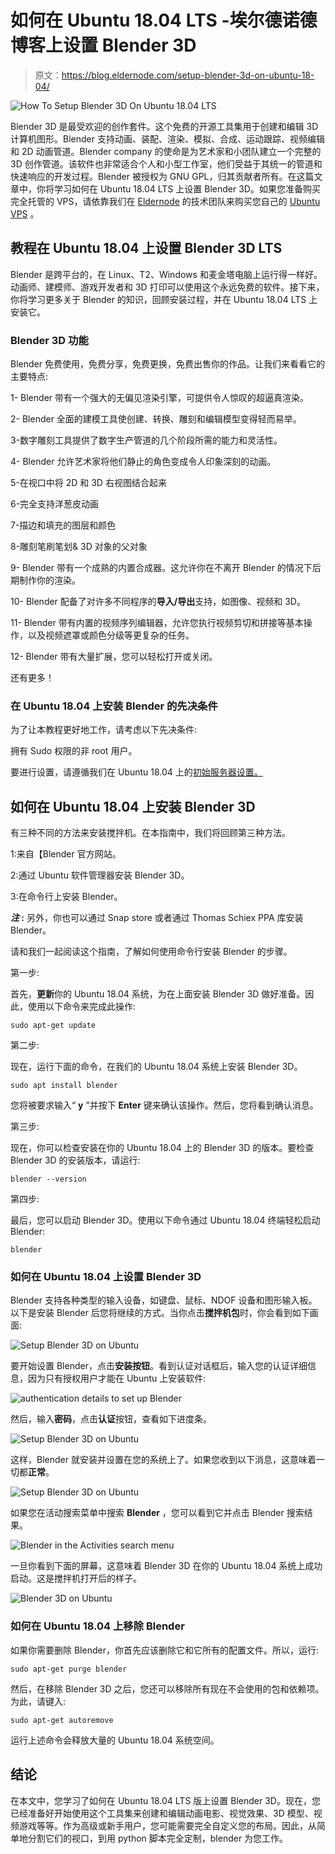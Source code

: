 # 如何在 Ubuntu 18.04 LTS -埃尔德诺德博客上设置 Blender 3D

> 原文：<https://blog.eldernode.com/setup-blender-3d-on-ubuntu-18-04/>

![How To Setup Blender 3D On Ubuntu 18.04 LTS](img/91dcc2af0e2ee2e6dbb4d6cd574aa1ce.png)

Blender 3D 是最受欢迎的创作套件。这个免费的开源工具集用于创建和编辑 3D 计算机图形。Blender 支持动画、装配、渲染、模拟、合成、运动跟踪、视频编辑和 2D 动画管道。Blender company 的使命是为艺术家和小团队建立一个完整的 3D 创作管道。该软件也非常适合个人和小型工作室，他们受益于其统一的管道和快速响应的开发过程。Blender 被授权为 GNU GPL，归其贡献者所有。在这篇文章中，你将学习如何在 Ubuntu 18.04 LTS 上设置 Blender 3D。如果您准备购买完全托管的 VPS，请依靠我们在 [Eldernode](https://eldernode.com/) 的技术团队来购买您自己的 [Ubuntu VPS](https://eldernode.com/ubuntu-vps/) 。

## **教程在 Ubuntu 18.04 上设置 Blender 3D LTS**

Blender 是跨平台的，在 Linux、T2、Windows 和麦金塔电脑上运行得一样好。动画师、建模师、游戏开发者和 3D 打印可以使用这个永远免费的软件。接下来，你将学习更多关于 Blender 的知识，回顾安装过程，并在 Ubuntu 18.04 LTS 上安装它。

### **Blender 3D 功能**

Blender 免费使用，免费分享，免费更换，免费出售你的作品。让我们来看看它的主要特点:

1- Blender 带有一个强大的无偏见渲染引擎，可提供令人惊叹的超逼真渲染。

2- Blender 全面的建模工具使创建、转换、雕刻和编辑模型变得轻而易举。

3-数字雕刻工具提供了数字生产管道的几个阶段所需的能力和灵活性。

4- Blender 允许艺术家将他们静止的角色变成令人印象深刻的动画。

5-在视口中将 2D 和 3D 右视图结合起来

6-完全支持洋葱皮动画

7-描边和填充的图层和颜色

8-雕刻笔刷笔划& 3D 对象的父对象

9- Blender 带有一个成熟的内置合成器。这允许你在不离开 Blender 的情况下后期制作你的渲染。

10- Blender 配备了对许多不同程序的**导入/导出**支持，如图像、视频和 3D。

11- Blender 带有内置的视频序列编辑器，允许您执行视频剪切和拼接等基本操作，以及视频遮罩或颜色分级等更复杂的任务。

12- Blender 带有大量扩展，您可以轻松打开或关闭。

还有更多！

### **在 Ubuntu 18.04 上安装 Blender 的先决条件**

为了让本教程更好地工作，请考虑以下先决条件:

拥有 Sudo 权限的非 root 用户。

要进行设置，请遵循我们在 Ubuntu 18.04 上的[初始服务器设置。](https://blog.eldernode.com/initial-setup-ubuntu-18/)

## **如何在 Ubuntu 18.04 上安装 Blender 3D**

有三种不同的方法来安装搅拌机。在本指南中，我们将回顾第三种方法。

1:来自【Blender 官方网站。

2:通过 Ubuntu 软件管理器安装 Blender 3D。

3:在命令行上安装 Blender。

***注* :** 另外，你也可以通过 Snap store 或者通过 Thomas Schiex PPA 库安装 Blender。

请和我们一起阅读这个指南，了解如何使用命令行安装 Blender 的步骤。

第一步:

首先，**更新**你的 Ubuntu 18.04 系统，为在上面安装 Blender 3D 做好准备。因此，使用以下命令来完成此操作:

```
sudo apt-get update
```

第二步:

现在，运行下面的命令，在我们的 Ubuntu 18.04 系统上安装 Blender 3D。

```
sudo apt install blender
```

您将被要求输入“ **y** ”并按下 **Enter** 键来确认该操作。然后，您将看到确认消息。

第三步:

现在，你可以检查安装在你的 Ubuntu 18.04 上的 Blender 3D 的版本。要检查 Blender 3D 的安装版本，请运行:

```
blender --version
```

第四步:

最后，您可以启动 Blender 3D。使用以下命令通过 Ubuntu 18.04 终端轻松启动 Blender:

```
blender
```

### **如何在 Ubuntu 18.04 上设置 Blender 3D**

Blender 支持各种类型的输入设备，如键盘、鼠标、NDOF 设备和图形输入板。以下是安装 Blender 后您将继续的方式。当你点击**搅拌机包**时，你会看到如下画面:

![Setup Blender 3D on Ubuntu](img/185c809e568529051e386edcff44dc7a.png)

要开始设置 Blender，点击**安装按钮**。看到认证对话框后，输入您的认证详细信息，因为只有授权用户才能在 Ubuntu 上安装软件:

![authentication details to set up Blender](img/8aab95c7c84a5edde09e75be43485724.png)

然后，输入**密码**，点击**认证**按钮，查看如下进度条。

![Setup Blender 3D on Ubuntu](img/46db7f85b52364cbb764cfd5d0fd30b6.png)

这样，Blender 就安装并设置在您的系统上了。如果您收到以下消息，这意味着一切都**正常**。

![Setup Blender 3D on Ubuntu](img/0cc32be58e07c1cc939ca515d374e76b.png)

如果您在活动搜索菜单中搜索 **Blender** ，您可以看到它并点击 Blender 搜索结果。

![Blender in the Activities search menu](img/d12237651b4396b1ca67e3f1dae26b2e.png)

一旦你看到下面的屏幕，这意味着 Blender 3D 在你的 Ubuntu 18.04 系统上成功启动。这是搅拌机打开后的样子。

![Blender 3D on Ubuntu ](img/169c34edcce291b760661a28d270b607.png)

### **如何在 Ubuntu 18.04 上移除 Blender**

如果你需要删除 Blender，你首先应该删除它和它所有的配置文件。所以，运行:

```
sudo apt-get purge blender
```

然后，在移除 Blender 3D 之后，您还可以移除所有现在不会使用的包和依赖项。为此，请键入:

```
sudo apt-get autoremove
```

运行上述命令会释放大量的 Ubuntu 18.04 系统空间。

## 结论

在本文中，您学习了如何在 Ubuntu 18.04 LTS 版上设置 Blender 3D。现在，您已经准备好开始使用这个工具集来创建和编辑动画电影、视觉效果、3D 模型、视频游戏等等。作为高级或新手用户，您可能需要完全自定义您的布局。因此，从简单地分割它们的视口，到用 python 脚本完全定制，blender 为您工作。